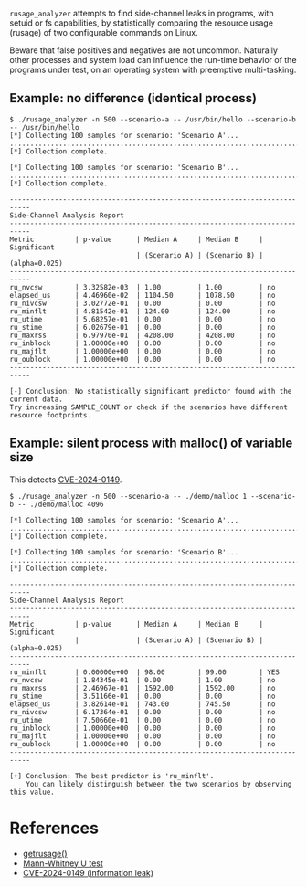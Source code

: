 `rusage_analyzer` attempts to find side-channel leaks in programs, with setuid
or fs capabilities, by statistically comparing the resource usage (rusage) of
two configurable commands on Linux.

Beware that false positives and negatives are not uncommon. Naturally other
processes and system load can influence the run-time behavior of the programs
under test, on an operating system with preemptive multi-tasking.

Example: no difference (identical process)
------------------------------------------

```
$ ./rusage_analyzer -n 500 --scenario-a -- /usr/bin/hello --scenario-b -- /usr/bin/hello 
[*] Collecting 100 samples for scenario: 'Scenario A'...
....................................................................................................
[*] Collection complete.

[*] Collecting 100 samples for scenario: 'Scenario B'...
....................................................................................................
[*] Collection complete.

---------------------------------------------------------------------------
Side-Channel Analysis Report
---------------------------------------------------------------------------
Metric          | p-value      | Median A     | Median B     | Significant 
                               | (Scenario A) | (Scenario B) | (alpha=0.025)
---------------------------------------------------------------------------
ru_nvcsw        | 3.32582e-03  | 1.00         | 1.00         | no          
elapsed_us      | 4.46960e-02  | 1104.50      | 1078.50      | no          
ru_nivcsw       | 3.02772e-01  | 0.00         | 0.00         | no          
ru_minflt       | 4.81542e-01  | 124.00       | 124.00       | no          
ru_utime        | 5.68257e-01  | 0.00         | 0.00         | no          
ru_stime        | 6.02679e-01  | 0.00         | 0.00         | no          
ru_maxrss       | 6.97970e-01  | 4208.00      | 4208.00      | no          
ru_inblock      | 1.00000e+00  | 0.00         | 0.00         | no          
ru_majflt       | 1.00000e+00  | 0.00         | 0.00         | no          
ru_oublock      | 1.00000e+00  | 0.00         | 0.00         | no          
---------------------------------------------------------------------------

[-] Conclusion: No statistically significant predictor found with the current data.
Try increasing SAMPLE_COUNT or check if the scenarios have different resource footprints.
```

Example: silent process with malloc() of variable size
------------------------------------------------------

This detects [CVE-2024-0149](https://security.opensuse.org/2025/03/26/nvidia-modprobe.html).

```
$ ./rusage_analyzer -n 500 --scenario-a -- ./demo/malloc 1 --scenario-b -- ./demo/malloc 4096

[*] Collecting 100 samples for scenario: 'Scenario A'...
....................................................................................................
[*] Collection complete.

[*] Collecting 100 samples for scenario: 'Scenario B'...
....................................................................................................
[*] Collection complete.

---------------------------------------------------------------------------
Side-Channel Analysis Report
---------------------------------------------------------------------------
Metric          | p-value      | Median A     | Median B     | Significant 
                |              | (Scenario A) | (Scenario B) | (alpha=0.025)
---------------------------------------------------------------------------
ru_minflt       | 0.00000e+00  | 98.00        | 99.00        | YES         
ru_nvcsw        | 1.84345e-01  | 0.00         | 1.00         | no          
ru_maxrss       | 2.46967e-01  | 1592.00      | 1592.00      | no          
ru_stime        | 3.51166e-01  | 0.00         | 0.00         | no          
elapsed_us      | 3.82614e-01  | 743.00       | 745.50       | no          
ru_nivcsw       | 6.17364e-01  | 0.00         | 0.00         | no          
ru_utime        | 7.50660e-01  | 0.00         | 0.00         | no          
ru_inblock      | 1.00000e+00  | 0.00         | 0.00         | no          
ru_majflt       | 1.00000e+00  | 0.00         | 0.00         | no          
ru_oublock      | 1.00000e+00  | 0.00         | 0.00         | no          
---------------------------------------------------------------------------

[+] Conclusion: The best predictor is 'ru_minflt'.
    You can likely distinguish between the two scenarios by observing this value.
```

References
==========

- [getrusage()](https://manpages.opensuse.org/Tumbleweed/man-pages/getrusage.2.en.html)
- [Mann-Whitney U test](https://en.wikipedia.org/wiki/Mann%E2%80%93Whitney_U_test)
- [CVE-2024-0149 (information leak)](https://security.opensuse.org/2025/03/26/nvidia-modprobe.html)
